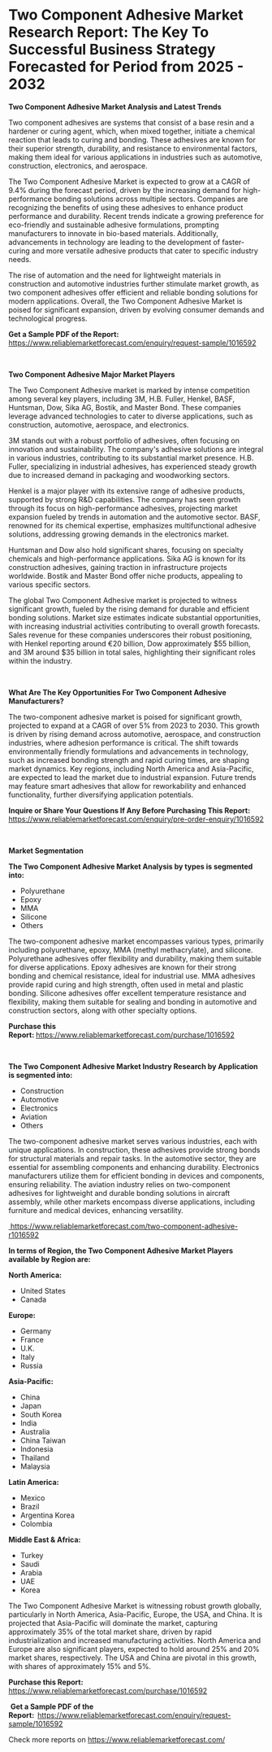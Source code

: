 <p><h1>Two Component Adhesive Market Research Report: The Key To Successful Business Strategy Forecasted for Period from 2025 - 2032</h1></p><p><strong>Two Component Adhesive Market Analysis and Latest Trends</strong></p>
<p><p>Two component adhesives are systems that consist of a base resin and a hardener or curing agent, which, when mixed together, initiate a chemical reaction that leads to curing and bonding. These adhesives are known for their superior strength, durability, and resistance to environmental factors, making them ideal for various applications in industries such as automotive, construction, electronics, and aerospace.</p><p>The Two Component Adhesive Market is expected to grow at a CAGR of 9.4% during the forecast period, driven by the increasing demand for high-performance bonding solutions across multiple sectors. Companies are recognizing the benefits of using these adhesives to enhance product performance and durability. Recent trends indicate a growing preference for eco-friendly and sustainable adhesive formulations, prompting manufacturers to innovate in bio-based materials. Additionally, advancements in technology are leading to the development of faster-curing and more versatile adhesive products that cater to specific industry needs.</p><p>The rise of automation and the need for lightweight materials in construction and automotive industries further stimulate market growth, as two component adhesives offer efficient and reliable bonding solutions for modern applications. Overall, the Two Component Adhesive Market is poised for significant expansion, driven by evolving consumer demands and technological progress.</p></p>
<p><strong>Get a Sample PDF of the Report:&nbsp;</strong> <a href="https://www.reliablemarketforecast.com/enquiry/request-sample/1016592?utm_campaign=3120&utm_medium=2&utm_source=Github&utm_content=ia&utm_term=31032025&utm_id=two-component-adhesive">https://www.reliablemarketforecast.com/enquiry/request-sample/1016592</a></p>
<p>&nbsp;</p>
<p><strong>Two Component Adhesive Major Market Players</strong></p>
<p><p>The Two Component Adhesive market is marked by intense competition among several key players, including 3M, H.B. Fuller, Henkel, BASF, Huntsman, Dow, Sika AG, Bostik, and Master Bond. These companies leverage advanced technologies to cater to diverse applications, such as construction, automotive, aerospace, and electronics.</p><p>3M stands out with a robust portfolio of adhesives, often focusing on innovation and sustainability. The company's adhesive solutions are integral in various industries, contributing to its substantial market presence. H.B. Fuller, specializing in industrial adhesives, has experienced steady growth due to increased demand in packaging and woodworking sectors. </p><p>Henkel is a major player with its extensive range of adhesive products, supported by strong R&D capabilities. The company has seen growth through its focus on high-performance adhesives, projecting market expansion fueled by trends in automation and the automotive sector. BASF, renowned for its chemical expertise, emphasizes multifunctional adhesive solutions, addressing growing demands in the electronics market.</p><p>Huntsman and Dow also hold significant shares, focusing on specialty chemicals and high-performance applications. Sika AG is known for its construction adhesives, gaining traction in infrastructure projects worldwide. Bostik and Master Bond offer niche products, appealing to various specific sectors.</p><p>The global Two Component Adhesive market is projected to witness significant growth, fueled by the rising demand for durable and efficient bonding solutions. Market size estimates indicate substantial opportunities, with increasing industrial activities contributing to overall growth forecasts. Sales revenue for these companies underscores their robust positioning, with Henkel reporting around €20 billion, Dow approximately $55 billion, and 3M around $35 billion in total sales, highlighting their significant roles within the industry.</p></p>
<p>&nbsp;</p>
<p><strong>What Are The Key Opportunities For Two Component Adhesive Manufacturers?</strong></p>
<p><p>The two-component adhesive market is poised for significant growth, projected to expand at a CAGR of over 5% from 2023 to 2030. This growth is driven by rising demand across automotive, aerospace, and construction industries, where adhesion performance is critical. The shift towards environmentally friendly formulations and advancements in technology, such as increased bonding strength and rapid curing times, are shaping market dynamics. Key regions, including North America and Asia-Pacific, are expected to lead the market due to industrial expansion. Future trends may feature smart adhesives that allow for reworkability and enhanced functionality, further diversifying application potentials.</p></p>
<p><strong>Inquire or Share Your Questions If Any Before Purchasing This Report:</strong> <a href="https://www.reliablemarketforecast.com/enquiry/pre-order-enquiry/1016592?utm_campaign=3120&utm_medium=2&utm_source=Github&utm_content=ia&utm_term=31032025&utm_id=two-component-adhesive">https://www.reliablemarketforecast.com/enquiry/pre-order-enquiry/1016592</a></p>
<p>&nbsp;</p>
<p><strong>Market Segmentation</strong></p>
<p><strong>The Two Component Adhesive Market Analysis by types is segmented into:</strong></p>
<p><ul><li>Polyurethane</li><li>Epoxy</li><li>MMA</li><li>Silicone</li><li>Others</li></ul></p>
<p><p>The two-component adhesive market encompasses various types, primarily including polyurethane, epoxy, MMA (methyl methacrylate), and silicone. Polyurethane adhesives offer flexibility and durability, making them suitable for diverse applications. Epoxy adhesives are known for their strong bonding and chemical resistance, ideal for industrial use. MMA adhesives provide rapid curing and high strength, often used in metal and plastic bonding. Silicone adhesives offer excellent temperature resistance and flexibility, making them suitable for sealing and bonding in automotive and construction sectors, along with other specialty options.</p></p>
<p><strong>Purchase this Report:&nbsp;</strong><a href="https://www.reliablemarketforecast.com/purchase/1016592?utm_campaign=3120&utm_medium=2&utm_source=Github&utm_content=ia&utm_term=31032025&utm_id=two-component-adhesive">https://www.reliablemarketforecast.com/purchase/1016592</a></p>
<p>&nbsp;</p>
<p><strong>The Two Component Adhesive Market Industry Research by Application is segmented into:</strong></p>
<p><ul><li>Construction</li><li>Automotive</li><li>Electronics</li><li>Aviation</li><li>Others</li></ul></p>
<p><p>The two-component adhesive market serves various industries, each with unique applications. In construction, these adhesives provide strong bonds for structural materials and repair tasks. In the automotive sector, they are essential for assembling components and enhancing durability. Electronics manufacturers utilize them for efficient bonding in devices and components, ensuring reliability. The aviation industry relies on two-component adhesives for lightweight and durable bonding solutions in aircraft assembly, while other markets encompass diverse applications, including furniture and medical devices, enhancing versatility.</p></p>
<p><a href="https://www.reliablemarketforecast.com/two-component-adhesive-r1016592?utm_campaign=3120&utm_medium=2&utm_source=Github&utm_content=ia&utm_term=31032025&utm_id=two-component-adhesive">&nbsp;https://www.reliablemarketforecast.com/two-component-adhesive-r1016592</a></p>
<p><strong>In terms of Region, the Two Component Adhesive Market Players available by Region are:</strong></p>
<p>
    <p> <strong> North America: </strong>
        <ul>
            <li>United States</li>
            <li>Canada</li>
        </ul>
        </p> 
    <p> <strong> Europe: </strong>
        <ul>
            <li>Germany</li>
            <li>France</li>
            <li>U.K.</li>
            <li>Italy</li>
            <li>Russia</li>
        </ul>
        </p> 
    <p> <strong> Asia-Pacific: </strong>
        <ul>
            <li>China</li>
            <li>Japan</li>
            <li>South Korea</li>
            <li>India</li>
            <li>Australia</li>
            <li>China Taiwan</li>
            <li>Indonesia</li>
            <li>Thailand</li>
            <li>Malaysia</li>
        </ul>
        </p> 
    <p> <strong> Latin America: </strong>
        <ul>
            <li>Mexico</li>
            <li>Brazil</li>
            <li>Argentina Korea</li>
            <li>Colombia</li>
        </ul>
        </p> 
    <p> <strong> Middle East & Africa: </strong>
        <ul>
            <li>Turkey</li>
            <li>Saudi</li>
            <li>Arabia</li>
            <li>UAE</li>
            <li>Korea</li>
        </ul>
    </p>
    </p>
<p><p>The Two Component Adhesive Market is witnessing robust growth globally, particularly in North America, Asia-Pacific, Europe, the USA, and China. It is projected that Asia-Pacific will dominate the market, capturing approximately 35% of the total market share, driven by rapid industrialization and increased manufacturing activities. North America and Europe are also significant players, expected to hold around 25% and 20% market shares, respectively. The USA and China are pivotal in this growth, with shares of approximately 15% and 5%.</p></p>
<p><strong>Purchase this Report: </strong><a href="https://www.reliablemarketforecast.com/purchase/1016592?utm_campaign=3120&utm_medium=2&utm_source=Github&utm_content=ia&utm_term=31032025&utm_id=two-component-adhesive">https://www.reliablemarketforecast.com/purchase/1016592</a></p>
<p>&nbsp;<strong>Get a Sample PDF of the Report:&nbsp;&nbsp;</strong><a href="https://www.reliablemarketforecast.com/enquiry/request-sample/1016592?utm_campaign=3120&utm_medium=2&utm_source=Github&utm_content=ia&utm_term=31032025&utm_id=two-component-adhesive">https://www.reliablemarketforecast.com/enquiry/request-sample/1016592</a></p>
<p><strong></strong></p>
<p>Check more reports on <a href="https://www.reliablemarketforecast.com/?utm_campaign=3120&utm_medium=2&utm_source=Github&utm_content=ia&utm_term=31032025&utm_id=two-component-adhesive">https://www.reliablemarketforecast.com/</a></p>